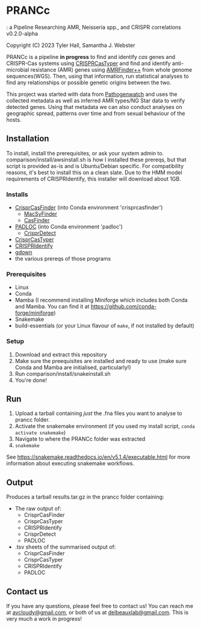 # PRANCc
: a Pipeline Researching AMR, Neisseria spp., and CRISPR correlations
v0.2.0-alpha

Copyright (C) 2023  Tyler Hall, Samantha J. Webster

PRANCc is a pipeline **in progress** to find and identify *cas* genes and CRISPR-Cas systems using [CRISPRCasTyper](https://github.com/Russel88/CRISPRCasTyper#) and find and identify anti-microbial resistance (AMR) genes using [AMRFinder++](https://github.com/ncbi/amr) from whole genome sequences(WGS). Then, using that information, run statistical analyses to find any relationships or possible genetic origins between the two. 

This project was started with data from [Pathogenwatch](https://pathogen.watch) and uses the collected metadata as well as inferred AMR types/NG Star data to verify detected genes. Using that metadata we can also conduct analyses on geographic spread, patterns over time and from sexual behaviour of the hosts.

## Installation
To install, install the prerequisites, or ask your system admin to. comparison/install/awsinstall.sh is how I installed these prereqs, but that script is provided as-is and is Ubuntu/Debian specific. For compatibility reasons, it's best to install this on a clean slate. Due to the HMM model requirements of CRISPRIdentify, this installer will download about 1GB.

### Installs

* [CrisprCasFinder](https://github.com/dcouvin/CRISPRCasFinder) (into Conda environment 'crisprcasfinder')
    * [MacSyFinder](https://github.com/gem-pasteur/macsyfinder)
    * [CasFinder](https://github.com/macsy-models/CasFinder)
* [PADLOC](https://github.com/padlocbio/padloc/tree/master) (into Conda environment 'padloc')
    * [CrisprDetect](https://github.com/ambarishbiswas/CRISPRDetect_2.2)
* [CrisprCasTyper](https://github.com/Russel88/CRISPRCasTyper)
* [CRISPRIdentify](https://github.com/BackofenLab/CRISPRidentify)
* [gdown](https://github.com/wkentaro/gdown)
* the various prereqs of those programs

### Prerequisites

* Linux
* Conda
* Mamba (I recommend installing Miniforge which includes both Conda and Mamba. You can find it at https://github.com/conda-forge/miniforge)
* Snakemake
* build-essentials (or your Linux flavour of `make`, if not installed by default)
 
### Setup

1. Download and extract this repository 
1. Make sure the preequisites are installed and ready to use (make sure Conda and Mamba are initialised, particularly!)
1. Run comparison/install/snakeinstall.sh
1. You're done!

## Run

1. Upload a tarball containing *just* the .fna files you want to analyse to prancc folder.
1. Activate the snakemake environment (if you used my install script, `conda activate snakemake`)
1. Navigate to where the PRANCc folder was extracted
1. `snakemake`

See https://snakemake.readthedocs.io/en/v5.1.4/executable.html for more information about executing snakemake workflows.

## Output
Produces a tarball results.tar.gz in the prancc folder containing:

* The raw output of:
    * CrisprCasFinder
    * CrisprCasTyper
    * CRISPRIdentify
    * CrisprDetect
    * PADLOC
* .tsv sheets of the summarised output of:
    * CrisprCasFinder
    * CrisprCasTyper
    * CRISPRIdentify
    * PADLOC

## Contact us
If you have any questions, please feel free to contact us! You can reach me at avcloudy@gmail.com, or both of us at delbeauxlab@gmail.com. This is very much a work in progress!
